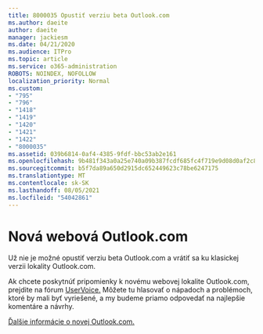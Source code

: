 ```yaml
---
title: 8000035 Opustiť verziu beta Outlook.com
ms.author: daeite
author: daeite
manager: jackiesm
ms.date: 04/21/2020
ms.audience: ITPro
ms.topic: article
ms.service: o365-administration
ROBOTS: NOINDEX, NOFOLLOW
localization_priority: Normal
ms.custom:
- "795"
- "796"
- "1418"
- "1419"
- "1420"
- "1421"
- "1422"
- "8000035"
ms.assetid: 039b6814-0af4-4385-9fdf-bbc53ab2e161
ms.openlocfilehash: 9b481f343a0a25e740a09b387fcdf685fc4f719e9d08d0af2c885f7441ff1b23
ms.sourcegitcommit: b5f7da89a650d2915dc652449623c78be6247175
ms.translationtype: MT
ms.contentlocale: sk-SK
ms.lasthandoff: 08/05/2021
ms.locfileid: "54042861"
---
```

# <a name="the-new-outlookcom"></a>Nová webová Outlook.com

Už nie je možné opustiť verziu beta Outlook.com a vrátiť sa ku klasickej verzii lokality Outlook.com.
  
Ak chcete poskytnúť pripomienky k novému webovej lokalite Outlook.com, prejdite na fórum [UserVoice.](https://go.microsoft.com/fwlink/p/?linkid=851599) Môžete tu hlasovať o nápadoch a problémoch, ktoré by mali byť vyriešené, a my budeme priamo odpovedať na najlepšie komentáre a návrhy.
  
[Ďalšie informácie o novej Outlook.com.](https://go.microsoft.com/fwlink/p/?linkid=874356)
  